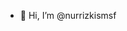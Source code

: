 - 👋 Hi, I’m @nurrizkismsf
<!--- 
- 👀 I’m interested in ...
- 🌱 I’m currently learning ...
- 💞️ I’m looking to collaborate on ...
- 📫 How to reach me ...
- 😄 Pronouns: ...
- ⚡ Fun fact: ...
--->
<!---
nurrizkismsf/nurrizkismsf is a ✨ special ✨ repository because its `README.md` (this file) appears on your GitHub profile.
You can click the Preview link to take a look at your changes.
--->
